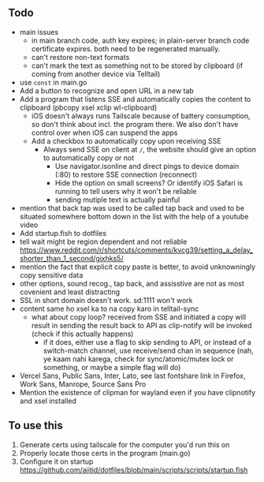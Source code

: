 ## Todo

- main issues
  - in main branch code, auth key expires; in plain-server branch code certificate expires. both need to be regenerated manually.
  - can't restore non-text formats
  - can't mark the text as something not to be stored by clipboard (if coming from another device via Telltail)
- use `const` in main.go
- Add a button to recognize and open URL in a new tab
- Add a program that listens SSE and automatically copies the content to clipboard (pbcopy xsel xclip wl-clipboard)
  - iOS doesn't always runs Tailscale because of battery consumption, so don't think about incl. the program there. We also don't have control over when iOS can suspend the apps
  - Add a checkbox to automatically copy upon receiving SSE
    - Always send SSE on client at `/`, the website should give an option to automatically copy or not
      - Use navigator.isonline and direct pings to device domain (:80) to restore SSE connection (reconnect)
      - Hide the option on small screens? Or identify iOS Safari is running to tell users why it won't be reliable
      - sending mutiple text is actually painful
- mention that back tap was used to be called tap back and used to be situated somewhere bottom down in the list with the help of a youtube video
- Add startup.fish to dotfiles
- tell wait might be region dependent and not reliable https://www.reddit.com/r/shortcuts/comments/kvcg39/setting_a_delay_shorter_than_1_second/gixhks5/
- mention the fact that explicit copy paste is better, to avoid unknowningly copy sensitive data
- other options, sound recog., tap back, and assisstive are not as most covenient and least distracting
- SSL in short domain doesn't work. sd:1111 won't work
- content same ho xsel ka to na copy karo in telltail-sync
  - what about copy loop? received from SSE and initiated a copy will result in sending the result back to API as clip-notify will be invoked (check if this actually happens)
    - if it does, either use a flag to skip sending to API, or instead of a switch-match channel, use receive/send chan in sequence (nah, ye kaam nahi karega, check for sync/atomic/mutex lock or something, or maybe a simple flag will do)
- Vercel Sans, Public Sans, Inter, Lato, see last fontshare link in Firefox, Work Sans, Manrope, Source Sans Pro
- Mention the existence of clipman for wayland even if you have clipnotify and xsel installed

## To use this

1. Generate certs using tailscale for the computer you'd run this on
1. Properly locate those certs in the program (main.go)
1. Configure it on startup https://github.com/ajitid/dotfiles/blob/main/scripts/scripts/startup.fish
